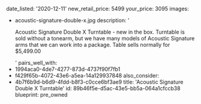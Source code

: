 date_listed: '2020-12-11'
new_retail_price: 5499
your_price: 3095
images:
  - acoustic-signature-double-x.jpg
description: '<p>Acoustic Signature Double X Turntable - new in the box. Turntable is sold without a tonearm, but we have many models of Acoustic Signature arms that we can work into a package. Table sells normally for $5,499.00&nbsp;&nbsp;</p>'
pairs_well_with:
  - 1994aca0-4de7-4277-873d-4737f90f7fb1
  - f429f65b-4072-43e6-a5ea-14a129937848
also_consider:
  - 4b7f6b9d-b6d9-4fdd-b8f3-c0cce6bf3ae9
title: 'Acoustic Signature Double X Turntable'
id: 89b46f5e-d5ac-43e5-bb5a-064a1cfccb38
blueprint: pre_owned
